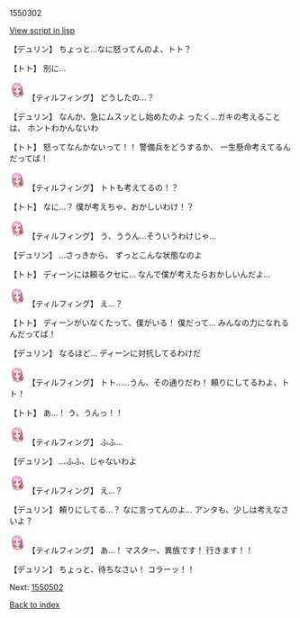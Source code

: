 1550302

[View script in lisp](../scripts/1550302.txt)

【デュリン】
ちょっと…なに怒ってんのよ、トト？

【トト】
別に…

<img src="../images/units/101411.png" alt="101411.png" height="34"/>
【ティルフィング】
どうしたの…？

【デュリン】
なんか、急にムスッとし始めたのよ
ったく…ガキの考えることは、
ホントわかんないわ

【トト】
怒ってなんかないって！！
警備兵をどうするか、
一生懸命考えてるんだってば！

<img src="../images/units/101411.png" alt="101411.png" height="34"/>
【ティルフィング】
トトも考えてるの！？

【トト】
なに…？
僕が考えちゃ、おかしいわけ！？

<img src="../images/units/101411.png" alt="101411.png" height="34"/>
【ティルフィング】
う、ううん…そういうわけじゃ…

【デュリン】
…さっきから、
ずっとこんな状態なのよ

【トト】
ディーンには頼るクセに…
なんで僕が考えたらおかしいんだよ…

<img src="../images/units/101411.png" alt="101411.png" height="34"/>
【ティルフィング】
え…？

【トト】
ディーンがいなくたって、僕がいる！
僕だって…
みんなの力になれるんだってば！

【デュリン】
なるほど…
ディーンに対抗してるわけだ

<img src="../images/units/101411.png" alt="101411.png" height="34"/>
【ティルフィング】
トト……うん、その通りだわ！
頼りにしてるわよ、トト！

【トト】
あ…！
う、うんっ！！

<img src="../images/units/101411.png" alt="101411.png" height="34"/>
【ティルフィング】
ふふ…

【デュリン】
…ふふ、じゃないわよ

<img src="../images/units/101411.png" alt="101411.png" height="34"/>
【ティルフィング】
え…？

【デュリン】
頼りにしてる…？
なに言ってんのよ…
アンタも、少しは考えなさいよ？

<img src="../images/units/101411.png" alt="101411.png" height="34"/>
【ティルフィング】
あ…！
マスター、異族です！
行きます！！

【デュリン】
ちょっと、待ちなさい！
コラーッ！！

Next: [1550502](1550502.md)

[Back to index](index.md)
